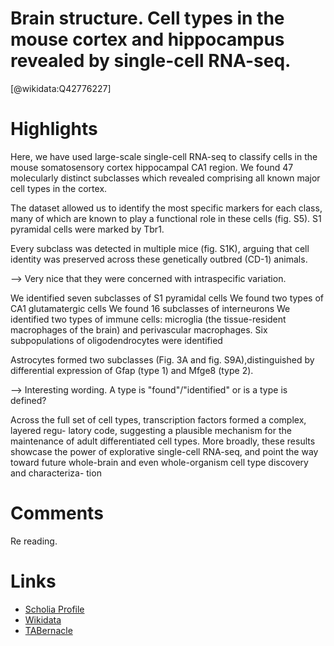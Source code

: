 
Brain structure. Cell types in the mouse cortex and hippocampus revealed by single-cell RNA-seq.
================================================================================================
  
  [@wikidata:Q42776227]  

# Highlights
Here, we have used large-scale single-cell RNA-seq to classify cells in the mouse somatosensory cortex hippocampal CA1 region. We found 47 molecularly distinct subclasses which revealed comprising all known major cell types in the cortex. 

The dataset allowed us to identify the most specific markers for each class, many of which are known to play a functional role in these cells (fig. S5). S1 pyramidal cells were marked by Tbr1.

Every subclass was detected in multiple mice (fig. S1K), arguing that cell identity was preserved across these genetically outbred (CD-1) animals.

--> Very nice that they were concerned with intraspecific variation.

We identified seven subclasses of S1 pyramidal cells 
We found two types of CA1 glutamatergic cells 
We found 16 subclasses of interneurons
We identified two types of immune cells: microglia (the tissue-resident macrophages of the brain) and perivascular macrophages.
Six subpopulations of oligodendrocytes were identified

Astrocytes formed two subclasses (Fig. 3A and fig. S9A),distinguished by differential expression of Gfap (type 1) and Mfge8 (type 2).

--> Interesting wording. A type is "found"/"identified" or is a type is defined?


Across the full set of cell types, transcription factors formed a complex, layered regu- latory code, suggesting a plausible mechanism for
the
maintenance of adult differentiated cell types. More broadly, these results showcase the power of explorative single-cell RNA-seq, and point the way toward future whole-brain and even whole-organism cell type discovery and characteriza- tion
# Comments 
Re reading.


# Links
  
 * [Scholia Profile](https://scholia.toolforge.org/work/Q42776227)  
 * [Wikidata](https://www.wikidata.org/wiki/Q42776227)  
 * [TABernacle](https://tabernacle.toolforge.org/?#/tab/manual/Q42776227/P921%3BP4510)  
